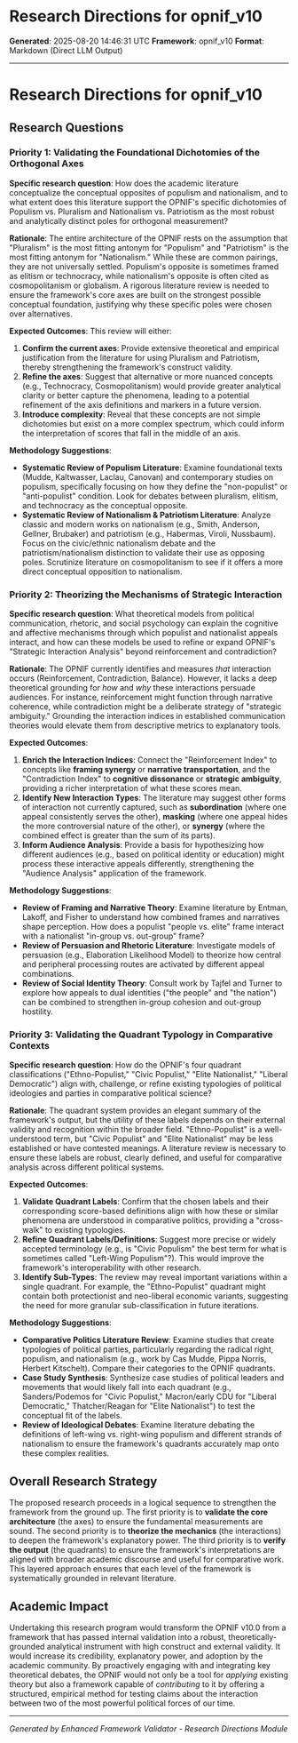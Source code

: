 # Research Directions for opnif_v10

**Generated**: 2025-08-20 14:46:31 UTC
**Framework**: opnif_v10
**Format**: Markdown (Direct LLM Output)

---

# Research Directions for opnif_v10

## Research Questions

### Priority 1: Validating the Foundational Dichotomies of the Orthogonal Axes
**Specific research question**: How does the academic literature conceptualize the conceptual opposites of populism and nationalism, and to what extent does this literature support the OPNIF's specific dichotomies of Populism vs. Pluralism and Nationalism vs. Patriotism as the most robust and analytically distinct poles for orthogonal measurement?

**Rationale**: The entire architecture of the OPNIF rests on the assumption that "Pluralism" is the most fitting antonym for "Populism" and "Patriotism" is the most fitting antonym for "Nationalism." While these are common pairings, they are not universally settled. Populism's opposite is sometimes framed as elitism or technocracy, while nationalism's opposite is often cited as cosmopolitanism or globalism. A rigorous literature review is needed to ensure the framework's core axes are built on the strongest possible conceptual foundation, justifying why these specific poles were chosen over alternatives.

**Expected Outcomes**: This review will either:
1.  **Confirm the current axes**: Provide extensive theoretical and empirical justification from the literature for using Pluralism and Patriotism, thereby strengthening the framework's construct validity.
2.  **Refine the axes**: Suggest that alternative or more nuanced concepts (e.g., Technocracy, Cosmopolitanism) would provide greater analytical clarity or better capture the phenomena, leading to a potential refinement of the axis definitions and markers in a future version.
3.  **Introduce complexity**: Reveal that these concepts are not simple dichotomies but exist on a more complex spectrum, which could inform the interpretation of scores that fall in the middle of an axis.

**Methodology Suggestions**:
*   **Systematic Review of Populism Literature**: Examine foundational texts (Mudde, Kaltwasser, Laclau, Canovan) and contemporary studies on populism, specifically focusing on how they define the "non-populist" or "anti-populist" condition. Look for debates between pluralism, elitism, and technocracy as the conceptual opposite.
*   **Systematic Review of Nationalism & Patriotism Literature**: Analyze classic and modern works on nationalism (e.g., Smith, Anderson, Gellner, Brubaker) and patriotism (e.g., Habermas, Viroli, Nussbaum). Focus on the civic/ethnic nationalism debate and the patriotism/nationalism distinction to validate their use as opposing poles. Scrutinize literature on cosmopolitanism to see if it offers a more direct conceptual opposition to nationalism.

### Priority 2: Theorizing the Mechanisms of Strategic Interaction
**Specific research question**: What theoretical models from political communication, rhetoric, and social psychology can explain the cognitive and affective mechanisms through which populist and nationalist appeals interact, and how can these models be used to refine or expand OPNIF's "Strategic Interaction Analysis" beyond reinforcement and contradiction?

**Rationale**: The OPNIF currently identifies and measures *that* interaction occurs (Reinforcement, Contradiction, Balance). However, it lacks a deep theoretical grounding for *how* and *why* these interactions persuade audiences. For instance, reinforcement might function through narrative coherence, while contradiction might be a deliberate strategy of "strategic ambiguity." Grounding the interaction indices in established communication theories would elevate them from descriptive metrics to explanatory tools.

**Expected Outcomes**:
1.  **Enrich the Interaction Indices**: Connect the "Reinforcement Index" to concepts like **framing synergy** or **narrative transportation**, and the "Contradiction Index" to **cognitive dissonance** or **strategic ambiguity**, providing a richer interpretation of what these scores mean.
2.  **Identify New Interaction Types**: The literature may suggest other forms of interaction not currently captured, such as **subordination** (where one appeal consistently serves the other), **masking** (where one appeal hides the more controversial nature of the other), or **synergy** (where the combined effect is greater than the sum of its parts).
3.  **Inform Audience Analysis**: Provide a basis for hypothesizing how different audiences (e.g., based on political identity or education) might process these interactive appeals differently, strengthening the "Audience Analysis" application of the framework.

**Methodology Suggestions**:
*   **Review of Framing and Narrative Theory**: Examine literature by Entman, Lakoff, and Fisher to understand how combined frames and narratives shape perception. How does a populist "people vs. elite" frame interact with a nationalist "in-group vs. out-group" frame?
*   **Review of Persuasion and Rhetoric Literature**: Investigate models of persuasion (e.g., Elaboration Likelihood Model) to theorize how central and peripheral processing routes are activated by different appeal combinations.
*   **Review of Social Identity Theory**: Consult work by Tajfel and Turner to explore how appeals to dual identities ("the people" and "the nation") can be combined to strengthen in-group cohesion and out-group hostility.

### Priority 3: Validating the Quadrant Typology in Comparative Contexts
**Specific research question**: How do the OPNIF's four quadrant classifications ("Ethno-Populist," "Civic Populist," "Elite Nationalist," "Liberal Democratic") align with, challenge, or refine existing typologies of political ideologies and parties in comparative political science?

**Rationale**: The quadrant system provides an elegant summary of the framework's output, but the utility of these labels depends on their external validity and recognition within the broader field. "Ethno-Populist" is a well-understood term, but "Civic Populist" and "Elite Nationalist" may be less established or have contested meanings. A literature review is necessary to ensure these labels are robust, clearly defined, and useful for comparative analysis across different political systems.

**Expected Outcomes**:
1.  **Validate Quadrant Labels**: Confirm that the chosen labels and their corresponding score-based definitions align with how these or similar phenomena are understood in comparative politics, providing a "cross-walk" to existing typologies.
2.  **Refine Quadrant Labels/Definitions**: Suggest more precise or widely accepted terminology (e.g., is "Civic Populism" the best term for what is sometimes called "Left-Wing Populism"?). This would improve the framework's interoperability with other research.
3.  **Identify Sub-Types**: The review may reveal important variations within a single quadrant. For example, the "Ethno-Populist" quadrant might contain both protectionist and neo-liberal economic variants, suggesting the need for more granular sub-classification in future iterations.

**Methodology Suggestions**:
*   **Comparative Politics Literature Review**: Examine studies that create typologies of political parties, particularly regarding the radical right, populism, and nationalism (e.g., work by Cas Mudde, Pippa Norris, Herbert Kitschelt). Compare their categories to the OPNIF quadrants.
*   **Case Study Synthesis**: Synthesize case studies of political leaders and movements that would likely fall into each quadrant (e.g., Sanders/Podemos for "Civic Populist," Macron/early CDU for "Liberal Democratic," Thatcher/Reagan for "Elite Nationalist") to test the conceptual fit of the labels.
*   **Review of Ideological Debates**: Examine literature debating the definitions of left-wing vs. right-wing populism and different strands of nationalism to ensure the framework's quadrants accurately map onto these complex realities.

## Overall Research Strategy
The proposed research proceeds in a logical sequence to strengthen the framework from the ground up. The first priority is to **validate the core architecture** (the axes) to ensure the fundamental measurements are sound. The second priority is to **theorize the mechanics** (the interactions) to deepen the framework's explanatory power. The third priority is to **verify the output** (the quadrants) to ensure the framework's interpretations are aligned with broader academic discourse and useful for comparative work. This layered approach ensures that each level of the framework is systematically grounded in relevant literature.

## Academic Impact
Undertaking this research program would transform the OPNIF v10.0 from a framework that has passed internal validation into a robust, theoretically-grounded analytical instrument with high construct and external validity. It would increase its credibility, explanatory power, and adoption by the academic community. By proactively engaging with and integrating key theoretical debates, the OPNIF would not only be a tool for *applying* existing theory but also a framework capable of *contributing* to it by offering a structured, empirical method for testing claims about the interaction between two of the most powerful political forces of our time.

---

*Generated by Enhanced Framework Validator - Research Directions Module*
